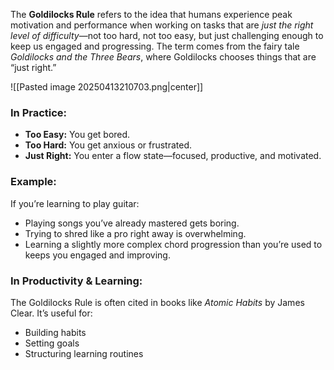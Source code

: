 The **Goldilocks Rule** refers to the idea that humans experience peak motivation and performance when working on tasks that are _just the right level of difficulty_—not too hard, not too easy, but just challenging enough to keep us engaged and progressing. The term comes from the fairy tale _Goldilocks and the Three Bears_, where Goldilocks chooses things that are “just right.”

![[Pasted image 20250413210703.png|center]]

### **In Practice:**
- **Too Easy:** You get bored.
- **Too Hard:** You get anxious or frustrated.
- **Just Right:** You enter a flow state—focused, productive, and motivated.

### **Example:**
If you’re learning to play guitar:
- Playing songs you’ve already mastered gets boring.
- Trying to shred like a pro right away is overwhelming.
- Learning a slightly more complex chord progression than you’re used to keeps you engaged and improving.

### **In Productivity & Learning:**
The Goldilocks Rule is often cited in books like _Atomic Habits_ by James Clear. It’s useful for:
- Building habits
- Setting goals
- Structuring learning routines
